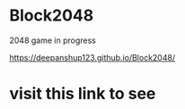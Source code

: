 # Block2048
2048 game in progress

https://deepanshup123.github.io/Block2048/
# visit this link to see
